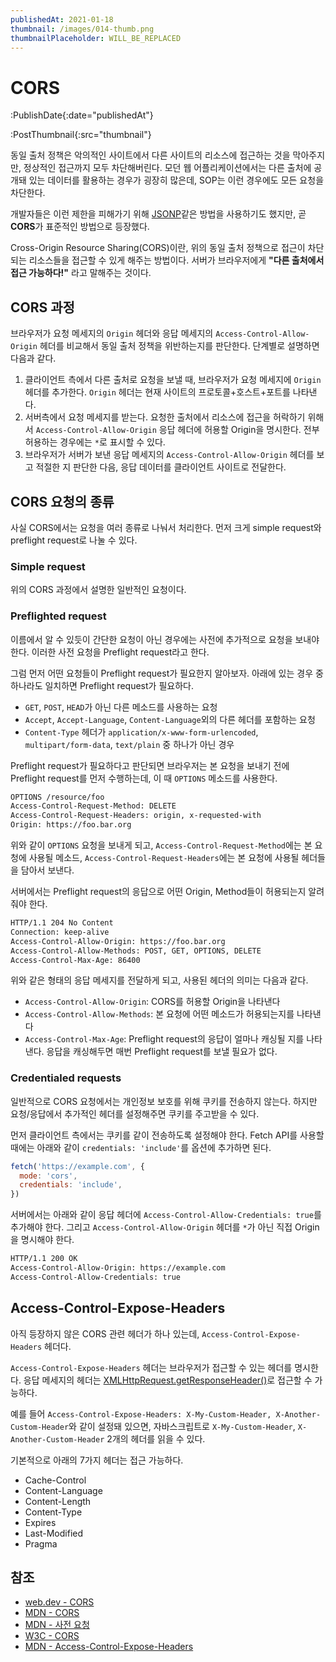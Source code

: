 ```yaml
---
publishedAt: 2021-01-18
thumbnail: /images/014-thumb.png
thumbnailPlaceholder: WILL_BE_REPLACED
---
```


# CORS

:PublishDate{:date="publishedAt"}

:PostThumbnail{:src="thumbnail"}

동일 출처 정책은 악의적인 사이트에서 다른 사이트의 리소스에 접근하는 것을 막아주지만, 정상적인 접근까지 모두 차단해버린다. 모던 웹 어플리케이션에서는 다른 출처에 공개돼 있는 데이터를 활용하는 경우가 굉장히 많은데, SOP는 이런 경우에도 모든 요청을 차단한다.

개발자들은 이런 제한을 피해가기 위해 [JSONP](https://stackoverflow.com/questions/2067472/what-is-jsonp-and-why-was-it-created)같은 방법을 사용하기도 했지만, 곧 **CORS**가 표준적인 방법으로 등장했다.

Cross-Origin Resource Sharing(CORS)이란, 위의 동일 출처 정책으로 접근이 차단되는 리소스들을 접근할 수 있게 해주는 방법이다. 서버가 브라우저에게 **"다른 출처에서 접근 가능하다!"** 라고 말해주는 것이다.

## CORS 과정

브라우저가 요청 메세지의 `Origin` 헤더와 응답 메세지의 `Access-Control-Allow-Origin` 헤더를 비교해서 동일 출처 정책을 위반하는지를 판단한다. 단계별로 설명하면 다음과 같다.

1. 클라이언트 측에서 다른 출처로 요청을 보낼 때, 브라우저가 요청 메세지에 `Origin` 헤더를 추가한다. `Origin` 헤더는 현재 사이트의 프로토콜+호스트+포트를 나타낸다.
2. 서버측에서 요청 메세지를 받는다. 요청한 출처에서 리소스에 접근을 허락하기 위해서 `Access-Control-Allow-Origin` 응답 헤더에 허용할 Origin을 명시한다. 전부 허용하는 경우에는 `*`로 표시할 수 있다.
3. 브라우저가 서버가 보낸 응답 메세지의 `Access-Control-Allow-Origin` 헤더를 보고 적절한 지 판단한 다음, 응답 데이터를 클라이언트 사이트로 전달한다.

## CORS 요청의 종류

사실 CORS에서는 요청을 여러 종류로 나눠서 처리한다. 먼저 크게 simple request와 preflight request로 나눌 수 있다.

### Simple request

위의 CORS 과정에서 설명한 일반적인 요청이다.

### Preflighted request

이름에서 알 수 있듯이 간단한 요청이 아닌 경우에는 사전에 추가적으로 요청을 보내야 한다. 이러한 사전 요청을 Preflight request라고 한다.

그럼 먼저 어떤 요청들이 Preflight request가 필요한지 알아보자. 아래에 있는 경우 중 하나라도 일치하면 Preflight request가 필요하다.

- `GET`, `POST`, `HEAD`가 아닌 다른 메소드를 사용하는 요청
- `Accept`, `Accept-Language`, `Content-Language`외의 다른 헤더를 포함하는 요청
- `Content-Type` 헤더가 `application/x-www-form-urlencoded`, `multipart/form-data`, `text/plain` 중 하나가 아닌 경우

Preflight request가 필요하다고 판단되면 브라우저는 본 요청을 보내기 전에 Preflight request를 먼저 수행하는데, 이 때 `OPTIONS` 메소드를 사용한다.

```markdown
OPTIONS /resource/foo
Access-Control-Request-Method: DELETE
Access-Control-Request-Headers: origin, x-requested-with
Origin: https://foo.bar.org
```

위와 같이 `OPTIONS` 요청을 보내게 되고, `Access-Control-Request-Method`에는 본 요청에 사용될 메소드, `Access-Control-Request-Headers`에는 본 요청에 사용될 헤더들을 담아서 보낸다.

서버에서는 Preflight request의 응답으로 어떤 Origin, Method들이 허용되는지 알려줘야 한다.

```markdown
HTTP/1.1 204 No Content
Connection: keep-alive
Access-Control-Allow-Origin: https://foo.bar.org
Access-Control-Allow-Methods: POST, GET, OPTIONS, DELETE
Access-Control-Max-Age: 86400
```

위와 같은 형태의 응답 메세지를 전달하게 되고, 사용된 헤더의 의미는 다음과 같다.

- `Access-Control-Allow-Origin`: CORS를 허용할 Origin을 나타낸다
- `Access-Control-Allow-Methods`: 본 요청에 어떤 메소드가 허용되는지를 나타낸다
- `Access-Control-Max-Age`: Preflight request의 응답이 얼마나 캐싱될 지를 나타낸다. 응답을 캐싱해두면 매번 Preflight request를 보낼 필요가 없다.

### Credentialed requests

일반적으로 CORS 요청에서는 개인정보 보호를 위해 쿠키를 전송하지 않는다. 하지만 요청/응답에서 추가적인 헤더를 설정해주면 쿠키를 주고받을 수 있다.

먼저 클라이언트 측에서는 쿠키를 같이 전송하도록 설정해야 한다. Fetch API를 사용할 때에는 아래와 같이 `credentials: 'include'`를 옵션에 추가하면 된다.

```javascript
fetch('https://example.com', {
  mode: 'cors',
  credentials: 'include',
})
```

서버에서는 아래와 같이 응답 헤더에 `Access-Control-Allow-Credentials: true`를 추가해야 한다. 그리고 `Access-Control-Allow-Origin` 헤더를 `*`가 아닌 직접 Origin을 명시해야 한다.

```markdown
HTTP/1.1 200 OK
Access-Control-Allow-Origin: https://example.com
Access-Control-Allow-Credentials: true
```

## Access-Control-Expose-Headers

아직 등장하지 않은 CORS 관련 헤더가 하나 있는데, `Access-Control-Expose-Headers` 헤더다.

`Access-Control-Expose-Headers` 헤더는 브라우저가 접근할 수 있는 헤더를 명시한다. 응답 메세지의 헤더는 [XMLHttpRequest.getResponseHeader()](https://developer.mozilla.org/en-US/docs/Web/API/XMLHttpRequest/getResponseHeader)로 접근할 수 가능하다.

예를 들어 `Access-Control-Expose-Headers: X-My-Custom-Header, X-Another-Custom-Header`와 같이 설정돼 있으면, 자바스크립트로 `X-My-Custom-Header`, `X-Another-Custom-Header` 2개의 헤더를 읽을 수 있다.

기본적으로 아래의 7가지 헤더는 접근 가능하다.

- Cache-Control
- Content-Language
- Content-Length
- Content-Type
- Expires
- Last-Modified
- Pragma

## 참조

- [web.dev - CORS](https://web.dev/cross-origin-resource-sharing/)
- [MDN - CORS](https://developer.mozilla.org/en-US/docs/Web/HTTP/CORS)
- [MDN - 사전 요청](https://developer.mozilla.org/ko/docs/Glossary/Preflight_request)
- [W3C - CORS](https://www.w3.org/TR/2020/SPSD-cors-20200602/)
- [MDN - Access-Control-Expose-Headers](https://developer.mozilla.org/en-US/docs/Web/HTTP/Headers/Access-Control-Expose-Headers)
